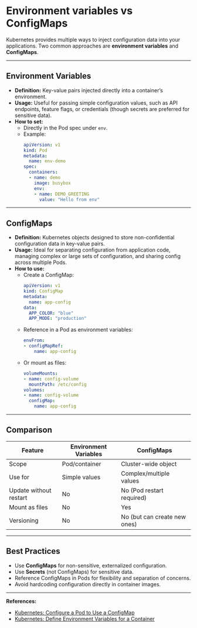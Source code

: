 # Environment variables vs ConfigMaps

Kubernetes provides multiple ways to inject configuration data into your applications. Two common approaches are **environment variables** and **ConfigMaps**.

---

## Environment Variables

- **Definition:** Key-value pairs injected directly into a container’s environment.
- **Usage:** Useful for passing simple configuration values, such as API endpoints, feature flags, or credentials (though secrets are preferred for sensitive data).
- **How to set:**  
  - Directly in the Pod spec under `env`.
  - Example:
    ```yaml
    apiVersion: v1
    kind: Pod
    metadata:
      name: env-demo
    spec:
      containers:
      - name: demo
        image: busybox
        env:
        - name: DEMO_GREETING
          value: "Hello from env"
    ```

---

## ConfigMaps

- **Definition:** Kubernetes objects designed to store non-confidential configuration data in key-value pairs.
- **Usage:** Ideal for separating configuration from application code, managing complex or large sets of configuration, and sharing config across multiple Pods.
- **How to use:**
  - Create a ConfigMap:
    ```yaml
    apiVersion: v1
    kind: ConfigMap
    metadata:
      name: app-config
    data:
      APP_COLOR: "blue"
      APP_MODE: "production"
    ```
  - Reference in a Pod as environment variables:
    ```yaml
    envFrom:
    - configMapRef:
        name: app-config
    ```
  - Or mount as files:
    ```yaml
    volumeMounts:
    - name: config-volume
      mountPath: /etc/config
    volumes:
    - name: config-volume
      configMap:
        name: app-config
    ```

---

## Comparison

| Feature                | Environment Variables         | ConfigMaps                   |
|------------------------|------------------------------|------------------------------|
| Scope                  | Pod/container                | Cluster-wide object          |
| Use for                | Simple values                | Complex/multiple values      |
| Update without restart | No                           | No (Pod restart required)    |
| Mount as files         | No                           | Yes                          |
| Versioning             | No                           | No (but can create new ones) |

---

## Best Practices

- Use **ConfigMaps** for non-sensitive, externalized configuration.
- Use **Secrets** (not ConfigMaps) for sensitive data.
- Reference ConfigMaps in Pods for flexibility and separation of concerns.
- Avoid hardcoding configuration directly in container images.

---

**References:**
- [Kubernetes: Configure a Pod to Use a ConfigMap](https://kubernetes.io/docs/tasks/configure-pod-container/configure-pod-configmap/)
- [Kubernetes: Define Environment Variables for a Container](https://kubernetes.io/docs/tasks/inject-data-application/define-environment-variable-container/)